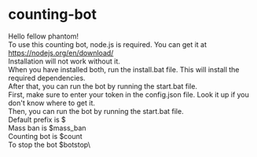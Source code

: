 # counting-bot
Hello fellow phantom!\
To use this counting bot, node.js is required. You can get it at https://nodejs.org/en/download/ \
Installation will not work without it.\
When you have installed both, run the install.bat file. This will install the required dependencies.\
After that, you can run the bot by running the start.bat file.\
First, make sure to enter your token in the config.json file. Look it up if you don't know where to get it.\
Then, you can run the bot by running the start.bat file.\
Default prefix is $\
Mass ban is $mass_ban\
Counting bot is $count\
To stop the bot $botstop\

